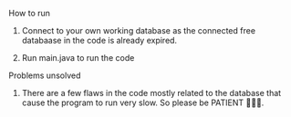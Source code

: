 How to run

1. Connect to your own working database as the connected free databaase in the code is already expired.

2. Run main.java to run the code

Problems unsolved 

1. There are a few flaws in the code mostly related to the database that cause the program to run very slow. So please be PATIENT 🙏🙏🙏.
